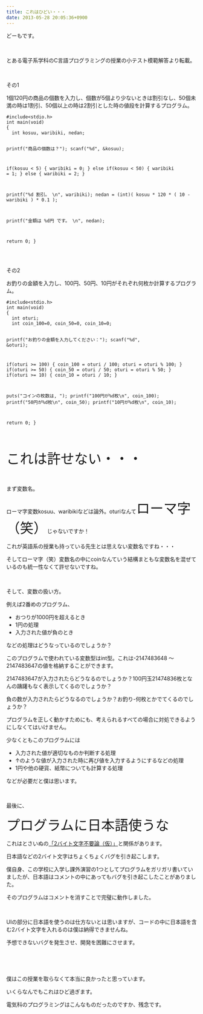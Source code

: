 ```yaml
---
title: これはひどい・・・
date: 2013-05-28 20:05:36+0900
---
```

<p>どーもです。</p>
<p>&nbsp;</p>
<p>とある電子系学科のC言語プログラミングの授業の小テスト模範解答より転載。</p>
<p>&nbsp;</p>
<p>その1</p>
<p>1個120円の商品の個数を入力し、個数が5個より少ないときは割引なし、50個未満の時は1割引、50個以上の時は2割引とした時の値段を計算するプログラム。</p>
<pre class="prettyprint linenums">
<code>#include&lt;stdio.h&gt;
int main(void)
{
  int kosuu, waribiki, nedan;

  printf("商品の個数は？"); scanf("%d", &kosuu);

  if(kosuu < 5) {
    waribiki = 0;
  }
  else if(kosuu < 50) {
    waribiki = 1;
  }
  else {
    waribiki = 2;
  }

  printf("%d 割引。 \n", waribiki);
  nedan = (int)( kosuu * 120 * ( 10 - waribiki ) * 0.1 );

  printf("金額は %d円 です。 \n", nedan);

  return 0;
}
</code></pre>
<p>&nbsp;</p>
<p>その2</p>
<p>お釣りの金額を入力し、100円、50円、10円がそれぞれ何枚か計算するプログラム。</p>
<pre class="prettyprint linenums">
<code>#include&lt;stdio.h&gt;
int main(void)
{
  int oturi;
  int coin_100=0, coin_50=0, coin_10=0;

  printf("お釣りの金額を入力してください：");
  scanf("%d", &oturi);

  if(oturi >= 100) {
    coin_100 = oturi / 100;
    oturi = oturi % 100;
  }
  if(oturi >= 50) {
    coin_50 = oturi / 50;
    oturi = oturi % 50;
  }
  if(oturi >= 10) {
    coin_10 = oturi / 10;
  }

  puts("コインの枚数は, ");
  printf("100円が%d枚\n", coin_100);
  printf("50円が%d枚\n", coin_50);
  printf("10円が%d枚\n", coin_10);

  return 0;
}
</code></pre>
<p>&nbsp;</p>
<p><span style="font-size:36px;">これは許せない・・・</span></p>
<p>&nbsp;</p>
<p>まず変数名。</p>
<p>ローマ字変数kosuu、waribikiなどは論外。oturiなんて<span style="font-size:36px;">ローマ字（笑）</span>じゃないですか！</p>
<p>これが英語系の授業も持っている先生とは思えない変数名ですね・・・</p>
<p>そしてローマ字（笑）変数名の中にcoinなんていう結構まともな変数名を混ぜているのも統一性なくて許せないですね。</p>
<p>&nbsp;</p>
<p>そして、変数の扱い方。</p>
<p>例えば2番めのプログラム、</p>
<ul>
<li>おつりが1000円を超えるとき</li>
<li>1円の処理</li>
<li>入力された値が負のとき</li>
</ul>
<p>などの処理はどうなっているのでしょうか？</p>
<p>このプログラムで使われている変数型はint型。これは-2147483648 ～ 2147483647の値を格納することができます。</p>
<p>2147483647が入力されたらどうなるのでしょうか？100円玉21474836枚となんの躊躇もなく表示してくるのでしょうか？</p>
<p>負の数が入力されたらどうなるのでしょうか？お釣り-何枚とかでてくるのでしょうか？</p>
<p>プログラムを正しく動かすためにも、考えられるすべての場合に対処できるようにしなくてはいけません。</p>
<p>少なくともこのプログラムには</p>
<ul>
<li>入力された値が適切なものか判断する処理</li>
<li>↑のような値が入力された時に再び値を入力するようにするなどの処理</li>
<li>1円や他の硬貨、紙幣についても計算する処理</li>
</ul>
<p>などが必要だと僕は思います。</p>
<p>&nbsp;</p>
<p>最後に、</p>
<p><span style="font-size:36px;">プログラムに日本語使うな</span></p>
<p>これはとさいぬの<a href="http://tosainu.wktk.so/view/245">「2バイト文字不要論（仮）」</a>と関係があります。</p>
<p>日本語などの2バイト文字はちょくちょくバグを引き起こします。</p>
<p>僕自身、この学校に入学し課外演習の1つとしてプログラムをガリガリ書いていましたが、日本語はコメントの中にあってもバグを引き起こしたことがありました。</p>
<p>そのプログラムはコメントを消すことで完璧に動作しました。</p>
<p>&nbsp;</p>
<p>UIの部分に日本語を使うのは仕方ないとは思いますが、コードの中に日本語を含む2バイト文字を入れるのは僕は納得できませんね。</p>
<p>予想できないバグを発生させ、開発を困難にさせます。</p>
<p>&nbsp;</p>
<p>&nbsp;</p>
<p>僕はこの授業を取らなくて本当に良かったと思っています。</p>
<p>いくらなんでもこれはひど過ぎます。</p>
<p>電気科のプログラミングはこんなものだったのですか、残念です。</p>
